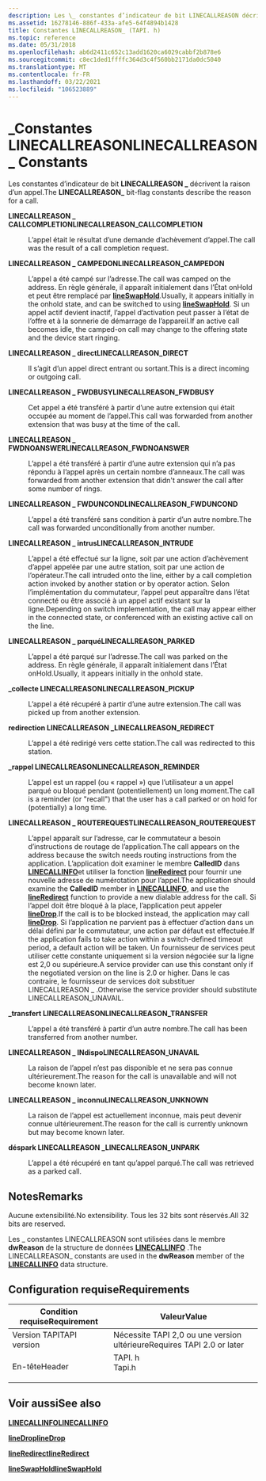 ```yaml
---
description: Les \_ constantes d’indicateur de bit LINECALLREASON décrivent la raison d’un appel.
ms.assetid: 16278146-886f-433a-afe5-64f4894b1428
title: Constantes LINECALLREASON_ (TAPI. h)
ms.topic: reference
ms.date: 05/31/2018
ms.openlocfilehash: ab6d2411c652c13add1620ca6029cabbf2b878e6
ms.sourcegitcommit: c8ec1ded1ffffc364d3c4f560bb2171da0dc5040
ms.translationtype: MT
ms.contentlocale: fr-FR
ms.lasthandoff: 03/22/2021
ms.locfileid: "106523889"
---
```

# <a name="linecallreason_-constants"></a><span data-ttu-id="00776-103">\_Constantes LINECALLREASON</span><span class="sxs-lookup"><span data-stu-id="00776-103">LINECALLREASON\_ Constants</span></span>

<span data-ttu-id="00776-104">Les constantes d’indicateur de bit **LINECALLREASON \_** décrivent la raison d’un appel.</span><span class="sxs-lookup"><span data-stu-id="00776-104">The **LINECALLREASON\_** bit-flag constants describe the reason for a call.</span></span>

<dl> <dt>

<span data-ttu-id="00776-105"><span id="LINECALLREASON_CALLCOMPLETION"></span><span id="linecallreason_callcompletion"></span>**LINECALLREASON \_ CALLCOMPLETION**</span><span class="sxs-lookup"><span data-stu-id="00776-105"><span id="LINECALLREASON_CALLCOMPLETION"></span><span id="linecallreason_callcompletion"></span>**LINECALLREASON\_CALLCOMPLETION**</span></span>
</dt> <dd> <dl> <dt>



<span data-ttu-id="00776-106">L’appel était le résultat d’une demande d’achèvement d’appel.</span><span class="sxs-lookup"><span data-stu-id="00776-106">The call was the result of a call completion request.</span></span>


</dt> </dl> </dd> <dt>

<span data-ttu-id="00776-107"><span id="LINECALLREASON_CAMPEDON"></span><span id="linecallreason_campedon"></span>**LINECALLREASON \_ CAMPEDON**</span><span class="sxs-lookup"><span data-stu-id="00776-107"><span id="LINECALLREASON_CAMPEDON"></span><span id="linecallreason_campedon"></span>**LINECALLREASON\_CAMPEDON**</span></span>
</dt> <dd> <dl> <dt>



<span data-ttu-id="00776-108">L’appel a été campé sur l’adresse.</span><span class="sxs-lookup"><span data-stu-id="00776-108">The call was camped on the address.</span></span> <span data-ttu-id="00776-109">En règle générale, il apparaît initialement dans l’État onHold et peut être remplacé par [**lineSwapHold**](/windows/desktop/api/Tapi/nf-tapi-lineswaphold).</span><span class="sxs-lookup"><span data-stu-id="00776-109">Usually, it appears initially in the onhold state, and can be switched to using [**lineSwapHold**](/windows/desktop/api/Tapi/nf-tapi-lineswaphold).</span></span> <span data-ttu-id="00776-110">Si un appel actif devient inactif, l’appel d’activation peut passer à l’état de l’offre et à la sonnerie de démarrage de l’appareil.</span><span class="sxs-lookup"><span data-stu-id="00776-110">If an active call becomes idle, the camped-on call may change to the offering state and the device start ringing.</span></span>


</dt> </dl> </dd> <dt>

<span data-ttu-id="00776-111"><span id="LINECALLREASON_DIRECT"></span><span id="linecallreason_direct"></span>**LINECALLREASON \_ direct**</span><span class="sxs-lookup"><span data-stu-id="00776-111"><span id="LINECALLREASON_DIRECT"></span><span id="linecallreason_direct"></span>**LINECALLREASON\_DIRECT**</span></span>
</dt> <dd> <dl> <dt>



<span data-ttu-id="00776-112">Il s’agit d’un appel direct entrant ou sortant.</span><span class="sxs-lookup"><span data-stu-id="00776-112">This is a direct incoming or outgoing call.</span></span>


</dt> </dl> </dd> <dt>

<span data-ttu-id="00776-113"><span id="LINECALLREASON_FWDBUSY"></span><span id="linecallreason_fwdbusy"></span>**LINECALLREASON \_ FWDBUSY**</span><span class="sxs-lookup"><span data-stu-id="00776-113"><span id="LINECALLREASON_FWDBUSY"></span><span id="linecallreason_fwdbusy"></span>**LINECALLREASON\_FWDBUSY**</span></span>
</dt> <dd> <dl> <dt>



<span data-ttu-id="00776-114">Cet appel a été transféré à partir d’une autre extension qui était occupée au moment de l’appel.</span><span class="sxs-lookup"><span data-stu-id="00776-114">This call was forwarded from another extension that was busy at the time of the call.</span></span>


</dt> </dl> </dd> <dt>

<span data-ttu-id="00776-115"><span id="LINECALLREASON_FWDNOANSWER"></span><span id="linecallreason_fwdnoanswer"></span>**LINECALLREASON \_ FWDNOANSWER**</span><span class="sxs-lookup"><span data-stu-id="00776-115"><span id="LINECALLREASON_FWDNOANSWER"></span><span id="linecallreason_fwdnoanswer"></span>**LINECALLREASON\_FWDNOANSWER**</span></span>
</dt> <dd> <dl> <dt>



<span data-ttu-id="00776-116">L’appel a été transféré à partir d’une autre extension qui n’a pas répondu à l’appel après un certain nombre d’anneaux.</span><span class="sxs-lookup"><span data-stu-id="00776-116">The call was forwarded from another extension that didn't answer the call after some number of rings.</span></span>


</dt> </dl> </dd> <dt>

<span data-ttu-id="00776-117"><span id="LINECALLREASON_FWDUNCOND"></span><span id="linecallreason_fwduncond"></span>**LINECALLREASON \_ FWDUNCOND**</span><span class="sxs-lookup"><span data-stu-id="00776-117"><span id="LINECALLREASON_FWDUNCOND"></span><span id="linecallreason_fwduncond"></span>**LINECALLREASON\_FWDUNCOND**</span></span>
</dt> <dd> <dl> <dt>



<span data-ttu-id="00776-118">L’appel a été transféré sans condition à partir d’un autre nombre.</span><span class="sxs-lookup"><span data-stu-id="00776-118">The call was forwarded unconditionally from another number.</span></span>


</dt> </dl> </dd> <dt>

<span data-ttu-id="00776-119"><span id="LINECALLREASON_INTRUDE"></span><span id="linecallreason_intrude"></span>**LINECALLREASON \_ intrus**</span><span class="sxs-lookup"><span data-stu-id="00776-119"><span id="LINECALLREASON_INTRUDE"></span><span id="linecallreason_intrude"></span>**LINECALLREASON\_INTRUDE**</span></span>
</dt> <dd> <dl> <dt>



<span data-ttu-id="00776-120">L’appel a été effectué sur la ligne, soit par une action d’achèvement d’appel appelée par une autre station, soit par une action de l’opérateur.</span><span class="sxs-lookup"><span data-stu-id="00776-120">The call intruded onto the line, either by a call completion action invoked by another station or by operator action.</span></span> <span data-ttu-id="00776-121">Selon l’implémentation du commutateur, l’appel peut apparaître dans l’état connecté ou être associé à un appel actif existant sur la ligne.</span><span class="sxs-lookup"><span data-stu-id="00776-121">Depending on switch implementation, the call may appear either in the connected state, or conferenced with an existing active call on the line.</span></span>


</dt> </dl> </dd> <dt>

<span data-ttu-id="00776-122"><span id="LINECALLREASON_PARKED"></span><span id="linecallreason_parked"></span>**LINECALLREASON \_ parqué**</span><span class="sxs-lookup"><span data-stu-id="00776-122"><span id="LINECALLREASON_PARKED"></span><span id="linecallreason_parked"></span>**LINECALLREASON\_PARKED**</span></span>
</dt> <dd> <dl> <dt>



<span data-ttu-id="00776-123">L’appel a été parqué sur l’adresse.</span><span class="sxs-lookup"><span data-stu-id="00776-123">The call was parked on the address.</span></span> <span data-ttu-id="00776-124">En règle générale, il apparaît initialement dans l’État onHold.</span><span class="sxs-lookup"><span data-stu-id="00776-124">Usually, it appears initially in the onhold state.</span></span>


</dt> </dl> </dd> <dt>

<span data-ttu-id="00776-125"><span id="LINECALLREASON_PICKUP"></span><span id="linecallreason_pickup"></span>**\_collecte LINECALLREASON**</span><span class="sxs-lookup"><span data-stu-id="00776-125"><span id="LINECALLREASON_PICKUP"></span><span id="linecallreason_pickup"></span>**LINECALLREASON\_PICKUP**</span></span>
</dt> <dd> <dl> <dt>



<span data-ttu-id="00776-126">L’appel a été récupéré à partir d’une autre extension.</span><span class="sxs-lookup"><span data-stu-id="00776-126">The call was picked up from another extension.</span></span>


</dt> </dl> </dd> <dt>

<span data-ttu-id="00776-127"><span id="LINECALLREASON_REDIRECT"></span><span id="linecallreason_redirect"></span>**redirection LINECALLREASON \_**</span><span class="sxs-lookup"><span data-stu-id="00776-127"><span id="LINECALLREASON_REDIRECT"></span><span id="linecallreason_redirect"></span>**LINECALLREASON\_REDIRECT**</span></span>
</dt> <dd> <dl> <dt>



<span data-ttu-id="00776-128">L’appel a été redirigé vers cette station.</span><span class="sxs-lookup"><span data-stu-id="00776-128">The call was redirected to this station.</span></span>


</dt> </dl> </dd> <dt>

<span data-ttu-id="00776-129"><span id="LINECALLREASON_REMINDER"></span><span id="linecallreason_reminder"></span>**\_rappel LINECALLREASON**</span><span class="sxs-lookup"><span data-stu-id="00776-129"><span id="LINECALLREASON_REMINDER"></span><span id="linecallreason_reminder"></span>**LINECALLREASON\_REMINDER**</span></span>
</dt> <dd> <dl> <dt>



<span data-ttu-id="00776-130">L’appel est un rappel (ou « rappel ») que l’utilisateur a un appel parqué ou bloqué pendant (potentiellement) un long moment.</span><span class="sxs-lookup"><span data-stu-id="00776-130">The call is a reminder (or "recall") that the user has a call parked or on hold for (potentially) a long time.</span></span>


</dt> </dl> </dd> <dt>

<span data-ttu-id="00776-131"><span id="LINECALLREASON_ROUTEREQUEST"></span><span id="linecallreason_routerequest"></span>**LINECALLREASON \_ ROUTEREQUEST**</span><span class="sxs-lookup"><span data-stu-id="00776-131"><span id="LINECALLREASON_ROUTEREQUEST"></span><span id="linecallreason_routerequest"></span>**LINECALLREASON\_ROUTEREQUEST**</span></span>
</dt> <dd> <dl> <dt>



<span data-ttu-id="00776-132">L’appel apparaît sur l’adresse, car le commutateur a besoin d’instructions de routage de l’application.</span><span class="sxs-lookup"><span data-stu-id="00776-132">The call appears on the address because the switch needs routing instructions from the application.</span></span> <span data-ttu-id="00776-133">L’application doit examiner le membre **CalledID** dans [**LINECALLINFO**](/windows/desktop/api/Tapi/ns-tapi-linecallinfo)et utiliser la fonction [**lineRedirect**](/windows/desktop/api/Tapi/nf-tapi-lineredirect) pour fournir une nouvelle adresse de numérotation pour l’appel.</span><span class="sxs-lookup"><span data-stu-id="00776-133">The application should examine the **CalledID** member in [**LINECALLINFO**](/windows/desktop/api/Tapi/ns-tapi-linecallinfo), and use the [**lineRedirect**](/windows/desktop/api/Tapi/nf-tapi-lineredirect) function to provide a new dialable address for the call.</span></span> <span data-ttu-id="00776-134">Si l’appel doit être bloqué à la place, l’application peut appeler [**lineDrop**](/windows/desktop/api/Tapi/nf-tapi-linedrop).</span><span class="sxs-lookup"><span data-stu-id="00776-134">If the call is to be blocked instead, the application may call [**lineDrop**](/windows/desktop/api/Tapi/nf-tapi-linedrop).</span></span> <span data-ttu-id="00776-135">Si l’application ne parvient pas à effectuer d’action dans un délai défini par le commutateur, une action par défaut est effectuée.</span><span class="sxs-lookup"><span data-stu-id="00776-135">If the application fails to take action within a switch-defined timeout period, a default action will be taken.</span></span> <span data-ttu-id="00776-136">Un fournisseur de services peut utiliser cette constante uniquement si la version négociée sur la ligne est 2,0 ou supérieure.</span><span class="sxs-lookup"><span data-stu-id="00776-136">A service provider can use this constant only if the negotiated version on the line is 2.0 or higher.</span></span> <span data-ttu-id="00776-137">Dans le cas contraire, le fournisseur de services doit substituer LINECALLREASON \_ .</span><span class="sxs-lookup"><span data-stu-id="00776-137">Otherwise the service provider should substitute LINECALLREASON\_UNAVAIL.</span></span>


</dt> </dl> </dd> <dt>

<span data-ttu-id="00776-138"><span id="LINECALLREASON_TRANSFER"></span><span id="linecallreason_transfer"></span>**\_transfert LINECALLREASON**</span><span class="sxs-lookup"><span data-stu-id="00776-138"><span id="LINECALLREASON_TRANSFER"></span><span id="linecallreason_transfer"></span>**LINECALLREASON\_TRANSFER**</span></span>
</dt> <dd> <dl> <dt>



<span data-ttu-id="00776-139">L’appel a été transféré à partir d’un autre nombre.</span><span class="sxs-lookup"><span data-stu-id="00776-139">The call has been transferred from another number.</span></span>


</dt> </dl> </dd> <dt>

<span data-ttu-id="00776-140"><span id="LINECALLREASON_UNAVAIL"></span><span id="linecallreason_unavail"></span>**LINECALLREASON \_ INdispo**</span><span class="sxs-lookup"><span data-stu-id="00776-140"><span id="LINECALLREASON_UNAVAIL"></span><span id="linecallreason_unavail"></span>**LINECALLREASON\_UNAVAIL**</span></span>
</dt> <dd> <dl> <dt>



<span data-ttu-id="00776-141">La raison de l’appel n’est pas disponible et ne sera pas connue ultérieurement.</span><span class="sxs-lookup"><span data-stu-id="00776-141">The reason for the call is unavailable and will not become known later.</span></span>


</dt> </dl> </dd> <dt>

<span data-ttu-id="00776-142"><span id="LINECALLREASON_UNKNOWN"></span><span id="linecallreason_unknown"></span>**LINECALLREASON \_ inconnu**</span><span class="sxs-lookup"><span data-stu-id="00776-142"><span id="LINECALLREASON_UNKNOWN"></span><span id="linecallreason_unknown"></span>**LINECALLREASON\_UNKNOWN**</span></span>
</dt> <dd> <dl> <dt>



<span data-ttu-id="00776-143">La raison de l’appel est actuellement inconnue, mais peut devenir connue ultérieurement.</span><span class="sxs-lookup"><span data-stu-id="00776-143">The reason for the call is currently unknown but may become known later.</span></span>


</dt> </dl> </dd> <dt>

<span data-ttu-id="00776-144"><span id="LINECALLREASON_UNPARK"></span><span id="linecallreason_unpark"></span>**déspark LINECALLREASON \_**</span><span class="sxs-lookup"><span data-stu-id="00776-144"><span id="LINECALLREASON_UNPARK"></span><span id="linecallreason_unpark"></span>**LINECALLREASON\_UNPARK**</span></span>
</dt> <dd> <dl> <dt>



<span data-ttu-id="00776-145">L’appel a été récupéré en tant qu’appel parqué.</span><span class="sxs-lookup"><span data-stu-id="00776-145">The call was retrieved as a parked call.</span></span>


</dt> </dl> </dd> </dl>

## <a name="remarks"></a><span data-ttu-id="00776-146">Notes</span><span class="sxs-lookup"><span data-stu-id="00776-146">Remarks</span></span>

<span data-ttu-id="00776-147">Aucune extensibilité.</span><span class="sxs-lookup"><span data-stu-id="00776-147">No extensibility.</span></span> <span data-ttu-id="00776-148">Tous les 32 bits sont réservés.</span><span class="sxs-lookup"><span data-stu-id="00776-148">All 32 bits are reserved.</span></span>

<span data-ttu-id="00776-149">Les \_ constantes LINECALLREASON sont utilisées dans le membre **dwReason** de la structure de données [**LINECALLINFO**](/windows/desktop/api/Tapi/ns-tapi-linecallinfo) .</span><span class="sxs-lookup"><span data-stu-id="00776-149">The LINECALLREASON\_ constants are used in the **dwReason** member of the [**LINECALLINFO**](/windows/desktop/api/Tapi/ns-tapi-linecallinfo) data structure.</span></span>

## <a name="requirements"></a><span data-ttu-id="00776-150">Configuration requise</span><span class="sxs-lookup"><span data-stu-id="00776-150">Requirements</span></span>



| <span data-ttu-id="00776-151">Condition requise</span><span class="sxs-lookup"><span data-stu-id="00776-151">Requirement</span></span> | <span data-ttu-id="00776-152">Valeur</span><span class="sxs-lookup"><span data-stu-id="00776-152">Value</span></span> |
|-------------------------|-----------------------------------------------------------------------------------|
| <span data-ttu-id="00776-153">Version TAPI</span><span class="sxs-lookup"><span data-stu-id="00776-153">TAPI version</span></span><br/> | <span data-ttu-id="00776-154">Nécessite TAPI 2,0 ou une version ultérieure</span><span class="sxs-lookup"><span data-stu-id="00776-154">Requires TAPI 2.0 or later</span></span><br/>                                             |
| <span data-ttu-id="00776-155">En-tête</span><span class="sxs-lookup"><span data-stu-id="00776-155">Header</span></span><br/>       | <dl> <span data-ttu-id="00776-156"><dt>TAPI. h</dt></span><span class="sxs-lookup"><span data-stu-id="00776-156"><dt>Tapi.h</dt></span></span> </dl> |



## <a name="see-also"></a><span data-ttu-id="00776-157">Voir aussi</span><span class="sxs-lookup"><span data-stu-id="00776-157">See also</span></span>

<dl> <dt>

[<span data-ttu-id="00776-158">**LINECALLINFO**</span><span class="sxs-lookup"><span data-stu-id="00776-158">**LINECALLINFO**</span></span>](/windows/desktop/api/Tapi/ns-tapi-linecallinfo)
</dt> <dt>

[<span data-ttu-id="00776-159">**lineDrop**</span><span class="sxs-lookup"><span data-stu-id="00776-159">**lineDrop**</span></span>](/windows/desktop/api/Tapi/nf-tapi-linedrop)
</dt> <dt>

[<span data-ttu-id="00776-160">**lineRedirect**</span><span class="sxs-lookup"><span data-stu-id="00776-160">**lineRedirect**</span></span>](/windows/desktop/api/Tapi/nf-tapi-lineredirect)
</dt> <dt>

[<span data-ttu-id="00776-161">**lineSwapHold**</span><span class="sxs-lookup"><span data-stu-id="00776-161">**lineSwapHold**</span></span>](/windows/desktop/api/Tapi/nf-tapi-lineswaphold)
</dt> </dl>

 

 




